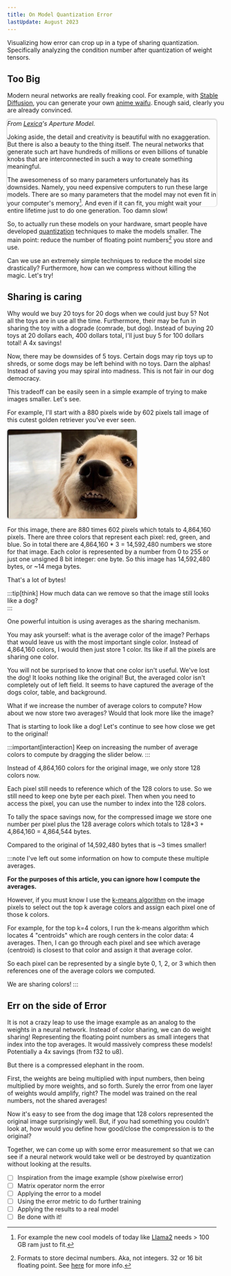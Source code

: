 ```yaml
---
title: On Model Quantization Error
lastUpdate: August 2023
---
```


<script>
    import KMeansImage from "../../components/KMeansImage.svelte";
</script>
<style>
    img {
        width: 100%;
        border-radius: 5px;
        box-shadow: 0px 0px 2px 2px #00000020;
    }
    .caption {
        font-size: 12px;
        margin: 0;
        color: grey;
    }

    .thumb {
        height: 100%;
        min-height: 200px;
        margin-right: 20px;
        background-size: cover;
        background-position: top left;
        transition-property: background, box-shadow;
        transition-duration: 1.5s;
        transition-timing-function: ease;
        transition-delay: 0s;
        border-radius: 5px;
        box-shadow: 0px -1px 2px 2px #00000020;
    }
    .thumb:hover {
        background-position: bottom left;
        box-shadow: 0px 1px 2px 2px #00000020;
    }
</style>

Visualizing how error can crop up in a type of sharing quantization. Specifically analyzing the condition number after quantization of weight tensors.

<!-- ## My Plan

-   [x] Explain the problem as fundamentally and simply as possible
-   [ ] Explain how we can save a ton of space by sharing colors/weights
-   [ ] Have a cool webcam example of live k-means weight sharing
-   [ ] Yes massive space savings, but how does the affect key operations? Is there something to be said about the matrix itself?
-   [ ] Deriving condition number specifically after k-means quantization and putting a number to the error
-   [ ] Specifically honing in on attention mechanism for quantization -->

## Too Big

Modern neural networks are really freaking cool. For example, with [Stable Diffusion](https://stability.ai/stablediffusion), you can generate your own [anime waifu](https://github.com/harubaru/waifu-diffusion). Enough said, clearly you are already convinced.

<div style="background-image: url(taller.png);height: 50px;" class="thumb"/>

_From [Lexica](https://lexica.art/?q=34e00886-6b4f-47fe-a9b9-9f4e630bbb28)'s Aperture Model._

Joking aside, the detail and creativity is beautiful with no exaggeration. But there is also a beauty to the thing itself. The neural networks that generate such art have hundreds of millions or even billions of tunable knobs that are interconnected in such a way to create something meaningful.

The awesomeness of so many parameters unfortunately has its downsides. Namely, you need expensive computers to run these large models. There are so many parameters that the model may not even fit in your computer's memory[^1]. And even if it can fit, you might wait your entire lifetime just to do one generation. Too damn slow!

[^1]: For example the new cool models of today like [Llama2](https://huggingface.co/docs/transformers/main/model_doc/llama2) needs > 100 GB ram just to fit.

So, to actually run these models on your hardware, smart people have developed [quantization](https://pytorch.org/docs/stable/quantization.html) techniques to make the models smaller. The main point: reduce the number of floating point numbers[^2] you store and use.

[^2]: Formats to store decimal numbers. Aka, not integers. 32 or 16 bit floating point. See [here](https://www.wikiwand.com/en/Floating-point_arithmetic) for more info.

Can we use an extremely simple techniques to reduce the model size drastically? Furthermore, how can we compress without killing the magic. Let's try!

## Sharing is caring

Why would we buy 20 toys for 20 dogs when we could just buy 5? Not all the toys are in use all the time. Furthermore, their may be fun in sharing the toy with a dograde (comrade, but dog). Instead of buying 20 toys at 20 dollars each, 400 dollars total, I'll just buy 5 for 100 dollars total! A 4x savings!

Now, there may be downsides of 5 toys. Certain dogs may rip toys up to shreds, or some dogs may be left behind with no toys. Darn the alphas! Instead of saving you may spiral into madness. This is not fair in our dog democracy.

This tradeoff can be easily seen in a simple example of trying to make images smaller. Let's see.

For example, I'll start with a 880 pixels wide by 602 pixels tall image of this cutest golden retriever you've ever seen.

<img src="dog.png" style="width: 300px;">

For this image, there are 880 times 602 pixels which totals to 4,864,160 pixels. There are three colors that represent each pixel: red, green, and blue. So in total there are 4,864,160 \* 3 = 14,592,480 numbers we store for that image. Each color is represented by a number from 0 to 255 or just one unsigned 8 bit integer: one byte. So this image has 14,592,480 bytes, or ~14 mega bytes.

That's a lot of bytes!

:::tip[think]
How much data can we remove so that the image still looks like a dog?  
:::

One powerful intuition is using averages as the sharing mechanism.

You may ask yourself: what is the average color of the image? Perhaps that would leave us with the most important single color. Instead of 4,864,160 colors, I would then just store 1 color. Its like if all the pixels are sharing one color.

<KMeansImage selected={0}/>

You will not be surprised to know that one color isn't useful. We've lost the dog! It looks nothing like the original! But, the averaged color isn't completely out of left field. It seems to have captured the average of the dogs color, table, and background.

What if we increase the number of average colors to compute? How about we now store two averages? Would that look more like the image?

<KMeansImage selected={1}/>

That is starting to look like a dog! Let's continue to see how close we get to the original!

:::important[interaction]
Keep on increasing the number of average colors to compute by dragging the slider below.
:::

<KMeansImage selected={2} showSlider/>

Instead of 4,864,160 colors for the original image, we only store 128 colors now.

Each pixel still needs to reference which of the 128 colors to use. So we still need to keep one byte per each pixel. Then when you need to access the pixel, you can use the number to index into the 128 colors.

To tally the space savings now, for the compressed image we store one number per pixel plus the 128 average colors which totals to 128\*3 + 4,864,160 = 4,864,544 bytes.

Compared to the original of 14,592,480 bytes that is ~3 times smaller!

:::note
I've left out some information on how to compute these multiple averages.

**For the purposes of this article, you can ignore how I compute the averages.**

However, if you must know I use the [k-means algorithm](https://k-means-explorable.vercel.app/) on the image pixels to select out the top k average colors and assign each pixel one of those k colors.

For example, for the top k=4 colors, I run the k-means algorithm which locates 4 "centroids" which are rough centers in the color data: 4 averages. Then, I can go through each pixel and see which average (centroid) is closest to that color and assign it that average color.

So each pixel can be represented by a single byte 0, 1, 2, or 3 which then references one of the average colors we computed.

We are sharing colors!
:::

## Err on the side of Error

It is not a crazy leap to use the image example as an analog to the weights in a neural network. Instead of color sharing, we can do weight sharing! Representing the floating point numbers as small integers that index into the top averages. It would massively compress these models! Potentially a 4x savings (from f32 to u8).

But there is a compressed elephant in the room.

First, the weights are being multiplied with input numbers, then being multiplied by more weights, and so forth. Surely the error from one layer of weights would amplify, right? The model was trained on the real numbers, not the shared averages!

Now it's easy to see from the dog image that 128 colors represented the original image surprisingly well. But, if you had something you couldn't look at, how would you define how good/close the compression is to the original?

Together, we can come up with some error measurement so that we can see if a neural network would take well or be destroyed by quantization without looking at the results.

-   [ ] Inspiration from the image example (show pixelwise error)
-   [ ] Matrix operator norm the error
-   [ ] Applying the error to a model
-   [ ] Using the error metric to do further training
-   [ ] Applying the results to a real model
-   [ ] Be done with it!

<!-- Furthermore, can we algorithmically say when an image  -->
